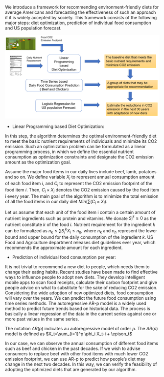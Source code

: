 We introduce a framework for recommending environment-friendly diets for average Americans and forecasting the effectiveness of such an approach if it is widely accepted by society. This framework consists of the following major steps: diet optimization, prediction of individual food consumption and US population forecast. 


![image](framework.PNG "Diet Recommendation and Prediction of CO2 Emission Reduction")

- Linear Programming based Diet Optimization: 


In this step, the algorithm determines the optimal environment-friendly diet to meet the basic nutrient requirements of individuals and minimize its CO2 emission. Such an optimization problem can be formulated as a linear programming process, in which we define the essential nutrient consumption as optimization constraints and designate the CO2 emission amount as the optimization goal.   


Assume the major food items in our daily lives include beef, lamb, potatoes and so on. We define variable $X_i$ to represent annual consumption amount of each food item $i$, and $C_i$ to represent the CO2 emission footprint of the food item $i$. Then, $C_i×X_i$ denotes the CO2 emission caused by the food item i every year. The main goal of the algorithm is to minimize the total emission of all the food items in our daily diet $Min(\sum(C_i×X_i)$. 


Let us assume that each unit of the food item i contain a certain amount of nutrient ingredients such as protein and vitamins. We donate $S_i^k≥0$  as the nutrient constitute  $k$ of the food $i$. Nutrient requirement for the ingredient $k$ can be formalized as $n_k≤\sum S_i^kX_i≤n_h$, where $n_k$ and $n_h$ represent the lower bound and upper bound for the daily consumption of the ingredient $k$. US Food and Agriculture department releases diet guidelines ever year, which recommends the approximate amount for each ingredient. 


- Prediction of individual food consumption per year: 

It is not trivial to recommend a new diet to people, which needs them to change their eating habits. Recent studies have been made to find effective ways to influence people to adopt new diets. They develop intelligent mobile apps to scan food receipts, calculate their carbon footprint and give people advice on what to substitute for the sake of reducing CO2 emission.  Considering the wide adoption of new optimized diets, food consumption will vary over the years. We can predict the future food consumption using time series methods. The autoregressive AR-p model is a widely used method to predict future trends based on historical data. The process is basically a linear regression of the data in the current series against one or more past values in the same series.


The notation $AR(p)$ indicates au autoregressive model of order $p$. The $AR(p)$ model is defined as 
$X_t=\sum_{i=1}^p \phi_i X_t-i + \epison_t$


In our case, we can observe the annual consumption of different food items such as beef and chicken in the past decades. If we wish to advise consumers to replace beef with other food items with much lower CO2 emission footprint, we can use AR-p to predict how people’s diet may change in the next two decades. In this way, we can verify the feasibility of adopting the optimized diets that are generated by our algorithm. 
